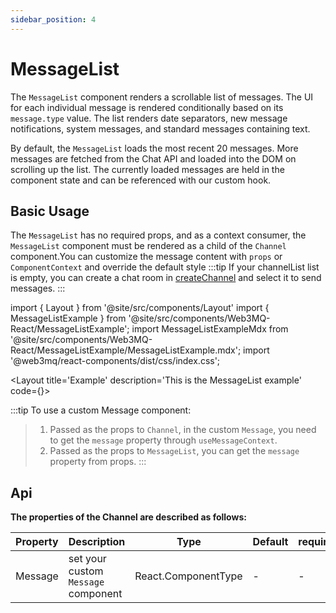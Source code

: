 ```yaml
---
sidebar_position: 4
---
```

# MessageList
The `MessageList` component renders a scrollable list of messages. The UI for each individual message is rendered conditionally based on its `message.type` value. The list renders date separators, new message notifications, system messages, and standard messages containing text.

By default, the `MessageList` loads the most recent 20 messages. More messages are fetched from the Chat API and loaded into the DOM on scrolling up the list. The currently loaded messages are held in the component state and can be referenced with our custom hook. 

## Basic Usage
The `MessageList` has no required props,  and as a context consumer, the `MessageList` component must be rendered as a child of the `Channel` component.You can customize the message content with `props` or `ComponentContext` and override the default style
:::tip
If your channelList list is empty, you can create a chat room in [createChannel](/docs/Web3MQ-UI-Components/Web3MQ-React/chatComponent/CreateChannel) and select it to send messages.
:::

import { Layout } from '@site/src/components/Layout'
import { MessageListExample } from '@site/src/components/Web3MQ-React/MessageListExample';
import MessageListExampleMdx from '@site/src/components/Web3MQ-React/MessageListExample/MessageListExample.mdx';
import '@web3mq/react-components/dist/css/index.css';

<Layout
title='Example'
description='This is the MessageList example'
code={<MessageListExampleMdx />}>
<MessageListExample />
</Layout>

:::tip
To use a custom Message component:
> 1. Passed as the props to `Channel`, in the custom `Message`, you need to get the `message` property through `useMessageContext`.
> 2. Passed as the props to `MessageList`, you can get the `message` property from props.
:::

## Api

**The properties of the Channel are described as follows:**

| Property | Description                               | Type                                      | Default | required |
| -------- | ----------------------------------------- | ----------------------------------------- | ------- | -------- |
| Message  | set your custom `Message` component       | React.ComponentType                       |   -     |    -     |

